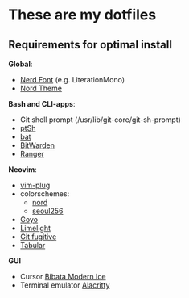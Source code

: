 # These are my dotfiles

## Requirements for optimal install

**Global**:
- [Nerd Font](https://www.nerdfonts.com/font-downloads) (e.g. LiterationMono)
- [Nord Theme](https://www.nordtheme.com/ports)

**Bash and CLI-apps**:
- Git shell prompt (/usr/lib/git-core/git-sh-prompt)
- [ptSh](https://github.com/jszczerbinsky/ptSh)
- [bat](https://github.com/sharkdp/bat)
- [BitWarden](https://bitwarden.com/help/article/cli/)
- [Ranger](https://github.com/ranger/ranger)

**Neovim**:
- [vim-plug](https://github.com/junegunn/vim-plug)
- colorschemes:
    - [nord](https://github.com/arcticicestudio/nord-vim)
    - [seoul256](https://github.com/junegunn/seoul256.vim)
- [Goyo](https://github.com/junegunn/goyo.vim)
- [Limelight](https://github.com/junegunn/limelight.vim)
- [Git fugitive](https://github.com/tpope/vim-fugitive)
- [Tabular](https://github.com/godlygeek/tabular)

**GUI**
- Cursor [Bibata Modern Ice](https://github.com/ful1e5/Bibata_Cursor)
- Terminal emulator [Alacritty](https://github.com/alacritty/alacritty)
